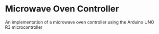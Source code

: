 
# Microwave Oven Controller

An implementation of a microwave oven controller using the Arduino UNO R3 microcontroller


